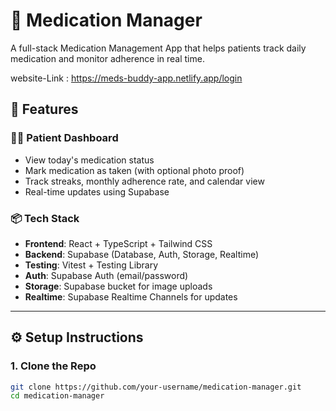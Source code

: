 # 💊 Medication Manager

A full-stack Medication Management App that helps patients track daily medication and monitor adherence in real time.

website-Link : https://meds-buddy-app.netlify.app/login






## 🚀 Features

### 🧑‍⚕️ Patient Dashboard

- View today's medication status
- Mark medication as taken (with optional photo proof)
- Track streaks, monthly adherence rate, and calendar view
- Real-time updates using Supabase

### 📦 Tech Stack

- **Frontend**: React + TypeScript + Tailwind CSS
- **Backend**: Supabase (Database, Auth, Storage, Realtime)
- **Testing**: Vitest + Testing Library
- **Auth**: Supabase Auth (email/password)
- **Storage**: Supabase bucket for image uploads
- **Realtime**: Supabase Realtime Channels for updates

---

## ⚙️ Setup Instructions

### 1. Clone the Repo

```bash
git clone https://github.com/your-username/medication-manager.git
cd medication-manager
```
